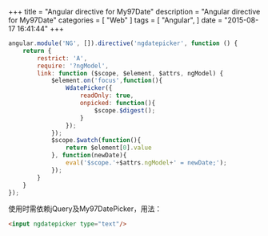 +++
title = "Angular directive for My97Date"
description = "Angular directive for My97Date"
categories = [
    "Web"
]
tags = [
    "Angular",
]
date = "2015-08-17 16:41:44"
+++

```javascript
angular.module('NG', []).directive('ngdatepicker', function () {
    return {
        restrict: 'A',
        require: '?ngModel',
        link: function ($scope, $element, $attrs, ngModel) {
            $element.on('focus',function(){
                WdatePicker({
                    readOnly: true,
                    onpicked: function(){
                        $scope.$digest();
                    }
                });
            });
            $scope.$watch(function(){
                return $element[0].value
            }, function(newDate){
                eval('$scope.'+$attrs.ngModel+' = newDate;');
            });
        }
    }
});

```

使用时需依赖jQuery及My97DatePicker，用法：
```html
<input ngdatepicker type="text"/>
```